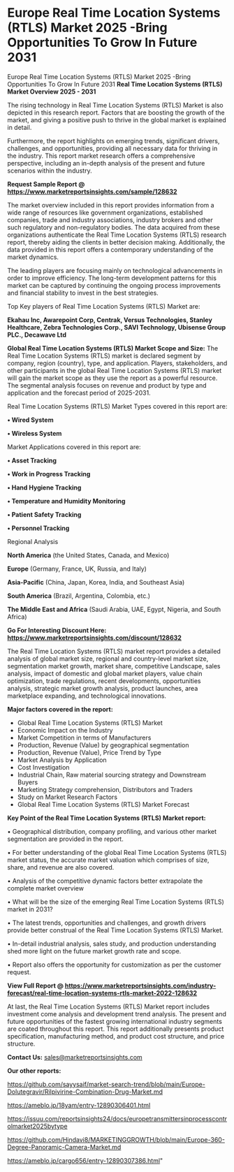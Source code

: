 # Europe Real Time Location Systems (RTLS) Market 2025 -Bring Opportunities To Grow In Future 2031
Europe Real Time Location Systems (RTLS) Market 2025 -Bring Opportunities To Grow In Future 2031
<Strong> Real Time Location Systems (RTLS) Market Overview 2025 - 2031</strong>

The rising technology in Real Time Location Systems (RTLS) Market is also depicted in this research report. Factors that are boosting the growth of the market, and giving a positive push to thrive in the global market is explained in detail.

Furthermore, the report highlights on emerging trends, significant drivers, challenges, and opportunities, providing all necessary data for thriving in the industry. This report market research offers a comprehensive perspective, including an in-depth analysis of the present and future scenarios within the industry.

<strong>Request Sample Report @ <a href=https://www.marketreportsinsights.com/sample/128632>https://www.marketreportsinsights.com/sample/128632</a></strong>

The market overview included in this report provides information from a wide range of resources like government organizations, established companies, trade and industry associations, industry brokers and other such regulatory and non-regulatory bodies. The data acquired from these organizations authenticate the Real Time Location Systems (RTLS) research report, thereby aiding the clients in better decision making. Additionally, the data provided in this report offers a contemporary understanding of the market dynamics.

The leading players are focusing mainly on technological advancements in order to improve efficiency. The long-term development patterns for this market can be captured by continuing the ongoing process improvements and financial stability to invest in the best strategies.

Top Key players of Real Time Location Systems (RTLS) Market are:

<strong>Ekahau Inc, Awarepoint Corp, Centrak, Versus Technologies, Stanley Healthcare, Zebra Technologies Corp., SAVI Technology, Ubisense Group PLC., Decawave Ltd</strong>

<strong><b>Global Real Time Location Systems (RTLS) Market Scope and Size:</b></strong>
The Real Time Location Systems (RTLS) market is declared segment by company, region (country), type, and application. Players, stakeholders, and other participants in the global Real Time Location Systems (RTLS) market will gain the market scope as they use the report as a powerful resource. The segmental analysis focuses on revenue and product by type and application and the forecast period of 2025-2031.

Real Time Location Systems (RTLS) Market Types covered in this report are:

<strong>• Wired System

• Wireless System</strong>

Market Applications covered in this report are:

<strong>• Asset Tracking

• Work in Progress Tracking

• Hand Hygiene Tracking

• Temperature and Humidity Monitoring

• Patient Safety Tracking

• Personnel Tracking</strong> 

Regional Analysis

<strong>North America</strong> (the United States, Canada, and Mexico)

<strong>Europe</strong> (Germany, France, UK, Russia, and Italy)

<strong>Asia-Pacific</strong> (China, Japan, Korea, India, and Southeast Asia)

<strong>South America</strong> (Brazil, Argentina, Colombia, etc.)

<strong>The Middle East and Africa</strong> (Saudi Arabia, UAE, Egypt, Nigeria, and South Africa)

<strong>Go For Interesting Discount Here: <a href=https://www.marketreportsinsights.com/discount/128632>https://www.marketreportsinsights.com/discount/128632</a></strong>

The Real Time Location Systems (RTLS) market report provides a detailed analysis of global market size, regional and country-level market size, segmentation market growth, market share, competitive Landscape, sales analysis, impact of domestic and global market players, value chain optimization, trade regulations, recent developments, opportunities analysis, strategic market growth analysis, product launches, area marketplace expanding, and technological innovations.

<strong><b>Major factors covered in the report:</b></strong>
<ul>
  <li>Global Real Time Location Systems (RTLS) Market </li>
  <li>Economic Impact on the Industry</li>
  <li>Market Competition in terms of Manufacturers</li>
  <li>Production, Revenue (Value) by geographical segmentation</li>
  <li>Production, Revenue (Value), Price Trend by Type</li>
  <li>Market Analysis by Application</li>
  <li>Cost Investigation</li>
  <li>Industrial Chain, Raw material sourcing strategy and Downstream Buyers</li>
  <li>Marketing Strategy comprehension, Distributors and Traders</li>
  <li>Study on Market Research Factors</li>
  <li>Global Real Time Location Systems (RTLS) Market Forecast</li>
</ul>

<strong><b>Key Point of the Real Time Location Systems (RTLS) Market report:</b></strong>

• Geographical distribution, company profiling, and various other market segmentation are provided in the report.

• For better understanding of the global Real Time Location Systems (RTLS) market status, the accurate market valuation which comprises of size, share, and revenue are also covered.

• Analysis of the competitive dynamic factors better extrapolate the complete market overview

• What will be the size of the emerging Real Time Location Systems (RTLS) market in 2031?

• The latest trends, opportunities and challenges, and growth drivers provide better construal of the Real Time Location Systems (RTLS) Market.

• In-detail industrial analysis, sales study, and production understanding shed more light on the future market growth rate and scope.

• Report also offers the opportunity for customization as per the customer request.

<strong><b>View Full Report @ <a href=https://www.marketreportsinsights.com/industry-forecast/real-time-location-systems-rtls-market-2022-128632>https://www.marketreportsinsights.com/industry-forecast/real-time-location-systems-rtls-market-2022-128632</a></b></strong>


At last, the Real Time Location Systems (RTLS) Market report includes investment come analysis and development trend analysis. The present and future opportunities of the fastest growing international industry segments are coated throughout this report. This report additionally presents product specification, manufacturing method, and product cost structure, and price structure.

<strong>Contact Us:</strong>
sales@marketreportsinsights.com

<strong>Our other reports:</strong>

<a href=https://github.com/sayysaif/market-search-trend/blob/main/Europe-Dolutegravir/Rilpivirine-Combination-Drug-Market.md>https://github.com/sayysaif/market-search-trend/blob/main/Europe-Dolutegravir/Rilpivirine-Combination-Drug-Market.md</a>

<a href=https://ameblo.jp/18yam/entry-12890306401.html>https://ameblo.jp/18yam/entry-12890306401.html</a>

<a href=https://issuu.com/reportsinsights24/docs/europetransmittersinprocesscontrolmarket2025bytype>https://issuu.com/reportsinsights24/docs/europetransmittersinprocesscontrolmarket2025bytype</a>

<a href=https://github.com/Hindavi8/MARKETINGGROWTH/blob/main/Europe-360-Degree-Panoramic-Camera-Market.md>https://github.com/Hindavi8/MARKETINGGROWTH/blob/main/Europe-360-Degree-Panoramic-Camera-Market.md</a>

<a href=https://ameblo.jp/cargo656/entry-12890307386.html>https://ameblo.jp/cargo656/entry-12890307386.html</a>"
